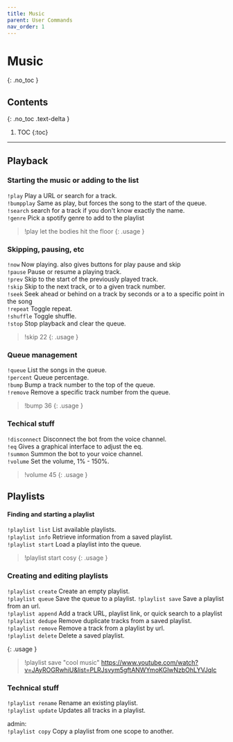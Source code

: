 ```yaml
---
title: Music
parent: User Commands
nav_order: 1
---
```


# Music
{: .no_toc }

## Contents
{: .no_toc .text-delta }

1. TOC
{:toc}

---

## Playback

### Starting the music or adding to the list
`!play` Play a URL or search for a track.  
`!bumpplay` Same as play, but forces the song to the start of the queue.  
`!search` search for a track if you don't know exactly the name.  
`!genre` Pick a spotify genre to add to the playlist  

> !play let the bodies hit the floor
{: .usage }

### Skipping, pausing, etc  
`!now` Now playing. also gives buttons for play pause and skip  
`!pause` Pause or resume a playing track.  
`!prev` Skip to the start of the previously played track.  
`!skip` Skip to the next track, or to a given track number.  
`!seek` Seek ahead or behind on a track by seconds or a to a specific point in the song  
`!repeat` Toggle repeat.  
`!shuffle` Toggle shuffle.  
`!stop` Stop playback and clear the queue.  
> !skip 22
{: .usage }

### Queue management  
`!queue` List the songs in the queue.  
`!percent` Queue percentage.  
`!bump` Bump a track number to the top of the queue.  
`!remove` Remove a specific track number from the queue.
>!bump 36
{: .usage }

### Techical stuff  
`!disconnect` Disconnect the bot from the voice channel.  
`!eq` Gives a graphical interface to adjust the eq.   
`!summon` Summon the bot to your voice channel.  
`!volume` Set the volume, 1% - 150%.  
>!volume 45
{: .usage }

## Playlists
#### Finding and starting a playlist
`!playlist list` List available playlists.  
`!playlist info` Retrieve information from a saved playlist.  
`!playlist start` Load a playlist into the queue.  
>!playlist start cosy
{: .usage }

### Creating and editing playlists
`!playlist create` Create an empty playlist.  
`!playlist queue` Save the queue to a playlist.
`!playlist save` Save a playlist from an url.  
`!playlist append` Add a track URL, playlist link, or quick search to a playlist  
`!playlist dedupe` Remove duplicate tracks from a saved playlist.  
`!playlist remove` Remove a track from a playlist by url.  
`!playlist delete` Delete a saved playlist.

{: .usage }
> !playlist save "cool music" https://www.youtube.com/watch?v=JAyROGRwhiU&list=PLRJsvym5gftANWYmoKGlwNzbOhLYVJqlc


### Technical stuff
`!playlist rename` Rename an existing playlist.  
`!playlist update` Updates all tracks in a playlist.  


admin:  
`!playlist copy` Copy a playlist from one scope to another.